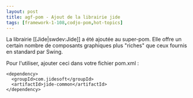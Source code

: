 ```yaml
---
layout: post
title: agf-pom - Ajout de la librairie jide
tags: [framework-1-108,codjo-pom,hot-topics]
---
```


La librairie [[Jide|swdev:Jide]] a été ajoutée au super-pom.
Elle offre un certain nombre de composants graphiques plus "riches" que ceux fournis en standard par Swing.

Pour l'utiliser, ajouter ceci dans votre fichier pom.xml :

```
<dependency>
  <groupId>com.jidesoft</groupId>
  <artifactId>jide-common</artifactId>
</dependency>
```
